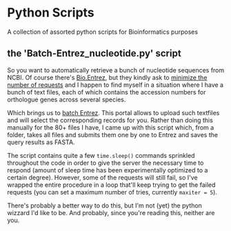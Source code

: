 # Python Scripts
A collection of assorted python scripts for Bioinformatics purposes

## the 'Batch-Entrez_nucleotide.py' script
So you want to automatically retrieve a bunch of nucleotide sequences from NCBI. Of course there's [Bio.Entrez](http://biopython.org/DIST/docs/api/Bio.Entrez-module.html), but they kindly ask to [minimize the number of requests](https://www.ncbi.nlm.nih.gov/books/NBK25497/#ui-ncbiinpagenav-heading-8) and I happen to find myself in a situation where I have a bunch of text files, each of which contains the accession numbers for orthologue genes across several species. 

Which brings us to [batch Entrez](https://www.ncbi.nlm.nih.gov/sites/batchentrez). This portal allows to upload such textfiles and will select the corresponding records for you. Rather than doing this manually for the 80+ files I have, I came up with this script which, from a folder, takes all files and submits them one by one to Entrez and saves the query results as FASTA.

The script contains quite a few `time.sleep()` commands sprinkled throughout the code in order to give the server the necessary time to respond (amount of sleep time has been experimentally optimized to a certain degree). However, some of the requests will still fail, so I've wrapped the entire procedure in a loop that'll keep trying to get the failed requests (you can set a maximum number of tries, currently `maxiter = 5`).

There's probably a better way to do this, but I'm not (yet) the python wizzard I'd like to be. And probably, since you're reading this, neither are you.
